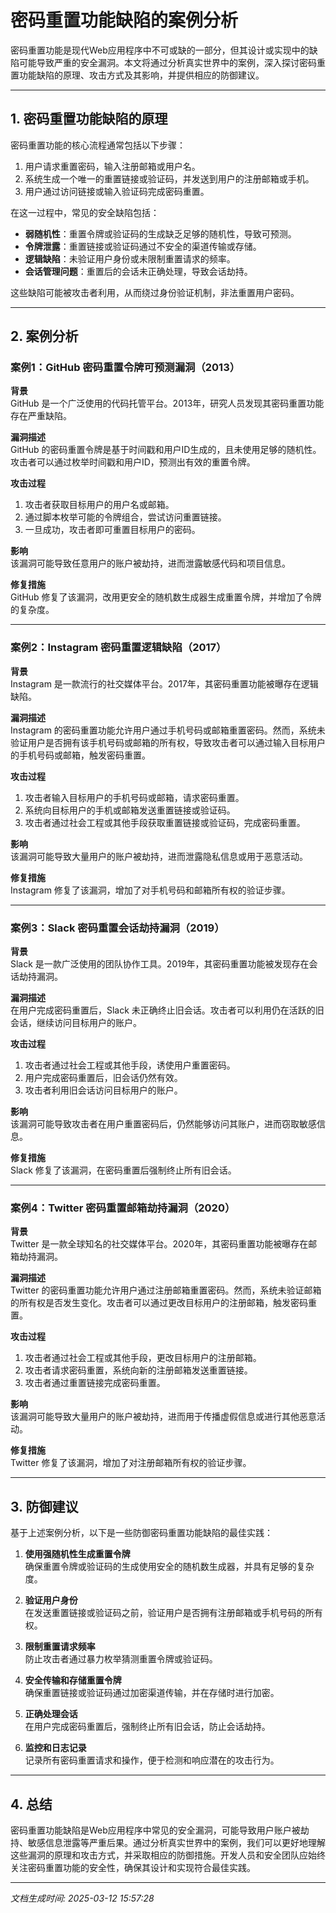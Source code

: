 # 密码重置功能缺陷的案例分析

密码重置功能是现代Web应用程序中不可或缺的一部分，但其设计或实现中的缺陷可能导致严重的安全漏洞。本文将通过分析真实世界中的案例，深入探讨密码重置功能缺陷的原理、攻击方式及其影响，并提供相应的防御建议。

---

## 1. 密码重置功能缺陷的原理

密码重置功能的核心流程通常包括以下步骤：
1. 用户请求重置密码，输入注册邮箱或用户名。
2. 系统生成一个唯一的重置链接或验证码，并发送到用户的注册邮箱或手机。
3. 用户通过访问链接或输入验证码完成密码重置。

在这一过程中，常见的安全缺陷包括：
- **弱随机性**：重置令牌或验证码的生成缺乏足够的随机性，导致可预测。
- **令牌泄露**：重置链接或验证码通过不安全的渠道传输或存储。
- **逻辑缺陷**：未验证用户身份或未限制重置请求的频率。
- **会话管理问题**：重置后的会话未正确处理，导致会话劫持。

这些缺陷可能被攻击者利用，从而绕过身份验证机制，非法重置用户密码。

---

## 2. 案例分析

### 案例1：GitHub 密码重置令牌可预测漏洞（2013）

**背景**  
GitHub 是一个广泛使用的代码托管平台。2013年，研究人员发现其密码重置功能存在严重缺陷。

**漏洞描述**  
GitHub 的密码重置令牌是基于时间戳和用户ID生成的，且未使用足够的随机性。攻击者可以通过枚举时间戳和用户ID，预测出有效的重置令牌。

**攻击过程**  
1. 攻击者获取目标用户的用户名或邮箱。
2. 通过脚本枚举可能的令牌组合，尝试访问重置链接。
3. 一旦成功，攻击者即可重置目标用户的密码。

**影响**  
该漏洞可能导致任意用户的账户被劫持，进而泄露敏感代码和项目信息。

**修复措施**  
GitHub 修复了该漏洞，改用更安全的随机数生成器生成重置令牌，并增加了令牌的复杂度。

---

### 案例2：Instagram 密码重置逻辑缺陷（2017）

**背景**  
Instagram 是一款流行的社交媒体平台。2017年，其密码重置功能被曝存在逻辑缺陷。

**漏洞描述**  
Instagram 的密码重置功能允许用户通过手机号码或邮箱重置密码。然而，系统未验证用户是否拥有该手机号码或邮箱的所有权，导致攻击者可以通过输入目标用户的手机号码或邮箱，触发密码重置。

**攻击过程**  
1. 攻击者输入目标用户的手机号码或邮箱，请求密码重置。
2. 系统向目标用户的手机或邮箱发送重置链接或验证码。
3. 攻击者通过社会工程或其他手段获取重置链接或验证码，完成密码重置。

**影响**  
该漏洞可能导致大量用户的账户被劫持，进而泄露隐私信息或用于恶意活动。

**修复措施**  
Instagram 修复了该漏洞，增加了对手机号码和邮箱所有权的验证步骤。

---

### 案例3：Slack 密码重置会话劫持漏洞（2019）

**背景**  
Slack 是一款广泛使用的团队协作工具。2019年，其密码重置功能被发现存在会话劫持漏洞。

**漏洞描述**  
在用户完成密码重置后，Slack 未正确终止旧会话。攻击者可以利用仍在活跃的旧会话，继续访问目标用户的账户。

**攻击过程**  
1. 攻击者通过社会工程或其他手段，诱使用户重置密码。
2. 用户完成密码重置后，旧会话仍然有效。
3. 攻击者利用旧会话访问目标用户的账户。

**影响**  
该漏洞可能导致攻击者在用户重置密码后，仍然能够访问其账户，进而窃取敏感信息。

**修复措施**  
Slack 修复了该漏洞，在密码重置后强制终止所有旧会话。

---

### 案例4：Twitter 密码重置邮箱劫持漏洞（2020）

**背景**  
Twitter 是一款全球知名的社交媒体平台。2020年，其密码重置功能被曝存在邮箱劫持漏洞。

**漏洞描述**  
Twitter 的密码重置功能允许用户通过注册邮箱重置密码。然而，系统未验证邮箱的所有权是否发生变化。攻击者可以通过更改目标用户的注册邮箱，触发密码重置。

**攻击过程**  
1. 攻击者通过社会工程或其他手段，更改目标用户的注册邮箱。
2. 攻击者请求密码重置，系统向新的注册邮箱发送重置链接。
3. 攻击者通过重置链接完成密码重置。

**影响**  
该漏洞可能导致大量用户的账户被劫持，进而用于传播虚假信息或进行其他恶意活动。

**修复措施**  
Twitter 修复了该漏洞，增加了对注册邮箱所有权的验证步骤。

---

## 3. 防御建议

基于上述案例分析，以下是一些防御密码重置功能缺陷的最佳实践：

1. **使用强随机性生成重置令牌**  
   确保重置令牌或验证码的生成使用安全的随机数生成器，并具有足够的复杂度。

2. **验证用户身份**  
   在发送重置链接或验证码之前，验证用户是否拥有注册邮箱或手机号码的所有权。

3. **限制重置请求频率**  
   防止攻击者通过暴力枚举猜测重置令牌或验证码。

4. **安全传输和存储重置令牌**  
   确保重置链接或验证码通过加密渠道传输，并在存储时进行加密。

5. **正确处理会话**  
   在用户完成密码重置后，强制终止所有旧会话，防止会话劫持。

6. **监控和日志记录**  
   记录所有密码重置请求和操作，便于检测和响应潜在的攻击行为。

---

## 4. 总结

密码重置功能缺陷是Web应用程序中常见的安全漏洞，可能导致用户账户被劫持、敏感信息泄露等严重后果。通过分析真实世界中的案例，我们可以更好地理解这些漏洞的原理和攻击方式，并采取相应的防御措施。开发人员和安全团队应始终关注密码重置功能的安全性，确保其设计和实现符合最佳实践。

---

*文档生成时间: 2025-03-12 15:57:28*
